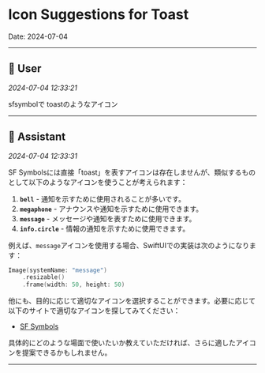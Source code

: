 # Icon Suggestions for Toast

Date: 2024-07-04

---

## 👤 User
*2024-07-04 12:33:21*

sfsymbolで toastのようなアイコン

---

## 🤖 Assistant
*2024-07-04 12:33:31*

SF Symbolsには直接「toast」を表すアイコンは存在しませんが、類似するものとして以下のようなアイコンを使うことが考えられます：

1. **`bell`** - 通知を示すために使用されることが多いです。
2. **`megaphone`** - アナウンスや通知を示すために使用できます。
3. **`message`** - メッセージや通知を表すために使用できます。
4. **`info.circle`** - 情報の通知を示すために使用できます。

例えば、`message`アイコンを使用する場合、SwiftUIでの実装は次のようになります：

```swift
Image(systemName: "message")
    .resizable()
    .frame(width: 50, height: 50)
```

他にも、目的に応じて適切なアイコンを選択することができます。必要に応じて以下のサイトで適切なアイコンを探してみてください：
- [SF Symbols](https://developer.apple.com/sf-symbols/)

具体的にどのような場面で使いたいか教えていただければ、さらに適したアイコンを提案できるかもしれません。

---
